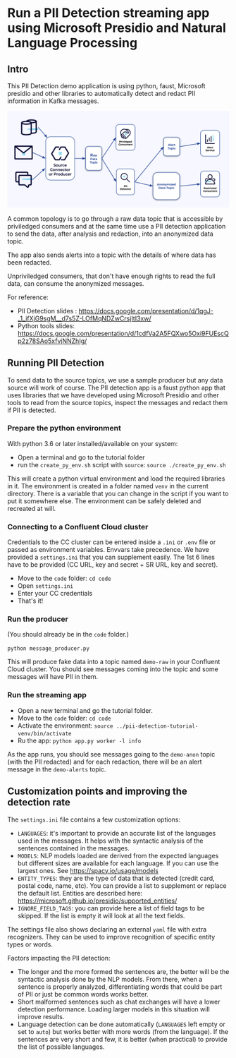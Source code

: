 # Run a PII Detection streaming app using Microsoft Presidio and Natural Language Processing

## Intro

This PII Detection demo application is using python, faust, Microsoft presidio and other libraries to automatically detect and redact PII information in Kafka messages.

![](img/app-topology.png)

A common topology is to go through a raw data topic that is accessible by priviledged consumers and at the same time use a PII detection application to send the data, after analysis and redaction, into an anonymized data topic. 

The app also sends alerts into a topic with the details of where data has been redacted.

Unpriviledged consumers, that don't have enough rights to read the full data, can consume the anonymized messages.

For reference: 
- PII Detection slides : https://docs.google.com/presentation/d/1qgJ-_1_ifXjG9sgM__d7s5Z-LOfMqNDZwCrsjItI3xw/
- Python tools slides: https://docs.google.com/presentation/d/1cdfVa2A5FQXwo5Oxi9FUEscQp2z78SAo5xfvjNNZhIg/

## Running PII Detection

To send data to the source topics, we use a sample producer but any data source will work of course.
The PII detection app is a faust python app that uses libraries that we have developed using Microsoft Presidio and other tools to read from the source topics, inspect the messages and redact them if PII is detected.

### Prepare the python environment

With python 3.6 or later installed/available on your system:

- Open a terminal and go to the tutorial folder
- run the `create_py_env.sh` script with `source`: `source ./create_py_env.sh` 

This will create a python virtual environment and load the required libraries in it. The environment is created in a folder named `venv` in the current directory. There is a variable that you can change in the script if you want to put it somewhere else. The environment can be safely deleted and recreated at will.

### Connecting to a Confluent Cloud cluster

Credentials to the CC cluster can be entered inside a `.ini` or `.env` file or passed as environment variables. Envvars take precedence. We have provided a `settings.ini` that you can supplement easily. The 1st 6 lines have to be provided (CC URL, key and secret + SR URL, key and secret). 

- Move to the `code` folder: `cd code`
- Open `settings.ini`
- Enter your CC credentials
- That's it!

### Run the producer

(You should already be in the `code` folder.)

`python message_producer.py`

This will produce fake data into a topic named `demo-raw` in your Confluent Cloud cluster. You should see messages coming into the topic and some messages will have PII in them.

### Run the streaming app

- Open a new terminal and go the tutorial folder.
- Move to the `code` folder: `cd code`
- Activate the environment: `source ../pii-detection-tutorial-venv/bin/activate`
- Ru the app: `python app.py worker -l info`

As the app runs, you should see messages going to the `demo-anon` topic (with the PII redacted) and for each redaction, there will be an alert message in the `demo-alerts` topic. 

## Customization points and improving the detection rate

The `settings.ini` file contains a few customization options:
- `LANGUAGES`: it's important to provide an accurate list of the languages used in the messages. It helps with the syntactic analysis of the sentences contained in the messages.
- `MODELS`: NLP models loaded are derived from the expected languages but different sizes are available for each language. If you can use the largest ones. See https://spacy.io/usage/models 
- `ENTITY_TYPES`: they are the type of data that is detected (credit card, postal code, name, etc). You can provide a list to supplement or replace the default list. Entities are described here: https://microsoft.github.io/presidio/supported_entities/
- `IGNORE_FIELD_TAGS`: you can provide here a list of field tags to be skipped. If the list is empty it will look at all the text fields.

The settings file also shows declaring an external `yaml` file with extra recognizers. They can be used to improve recognition of specific entity types or words.

Factors impacting the PII detection:
- The longer and the more formed the sentences are, the better will be the syntactic analysis done by the NLP models. From there, when a sentence is properly analyzed, differentiating words that could be part of PII or just be common words works better.
- Short malformed sentences such as chat exchanges will have a lower detection performance. Loading larger models in this situation will improve results.
- Language detection can be done automatically (`LANGUAGES` left empty or set to `auto`) but works better with more words (from the language). If the sentences are very short and few, it is better (when practical) to provide the list of possible languages.



